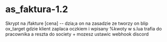 # as_faktura-1.2
Skrypt na /fakture [cena] -- dzia;a on na zasadzie ze tworzy on blip ox_target gdzie klient zaplaca oczkiem i wpisany %kwoty w s.lua trafia do pracownika a reszta do society + mozesz ustawic webhook discord
